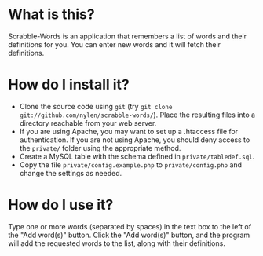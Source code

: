 # What is this?
Scrabble-Words is an application that remembers a list of words and their definitions for you.  You can enter new words and it will fetch their definitions.

# How do I install it?
 * Clone the source code using `git` (try `git clone git://github.com/nylen/scrabble-words/`).  Place the resulting files into a directory reachable from your web server.
 * If you are using Apache, you may want to set up a .htaccess file for authentication.  If you are not using Apache, you should deny access to the `private/` folder using the appropriate method.
 * Create a MySQL table with the schema defined in `private/tabledef.sql`.
 * Copy the file `private/config.example.php` to `private/config.php` and change the settings as needed.

# How do I use it?
 Type one or more words (separated by spaces) in the text box to the left of the "Add word(s)" button.  Click the "Add word(s)" button, and the program will add the requested words to the list, along with their definitions.
